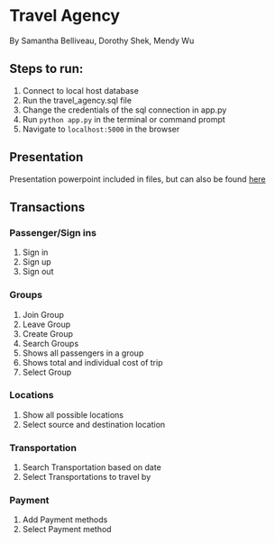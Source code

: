 # Travel Agency
By Samantha Belliveau, Dorothy Shek, Mendy Wu

## Steps to run:
1) Connect to local host database
2) Run the travel_agency.sql file
3) Change the credentials of the sql connection in app.py
4) Run `python app.py` in the terminal or command prompt
5) Navigate to `localhost:5000` in the browser

## Presentation
Presentation powerpoint included in files, but can also be found [here](https://docs.google.com/presentation/d/16RmyNWFDxMVQu0jKFxfGXgLND8hENO-GSyXqgTXeJE0/edit?usp=sharing)

## Transactions
### Passenger/Sign ins
1) Sign in
2) Sign up
3) Sign out
### Groups
1) Join Group
2) Leave Group
3) Create Group
4) Search Groups
  1) Shows all passengers in a group
  2) Shows total and individual cost of trip
5) Select Group
### Locations
1) Show all possible locations
2) Select source and destination location
### Transportation
1) Search Transportation based on date
2) Select Transportations to travel by
### Payment
1) Add Payment methods
2) Select Payment method
